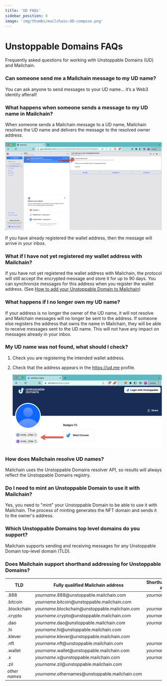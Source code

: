 ```yaml
---
title: 'UD FAQs'
sidebar_position: 4
image: 'img/thumbs/mailchain-UD-compose.png'
---
```


# Unstoppable Domains FAQs

Frequently asked questions for working with Unstoppable Domains (UD) and Mailchain.

### Can someone send me a Mailchain message to my UD name?

You can ask anyone to send messages to your UD name… it’s a Web3 identity afterall!

### What happens when someone sends a message to my UD name in Mailchain?

When someone sends a Mailchain message to a UD name, Mailchain resolves the UD name and delivers the message to the resolved owner address.

![see UD name](../img-unstoppable-domains/ud_faqs/ud_faq_1.png)

If you have already registered the wallet address, then the message will arrive in your inbox.

### What if I have not yet registered my wallet address with Mailchain?

If you have not yet registered the wallet address with Mailchain, the protocol will still accept the encrypted message and store it for up to 90 days. You can synchronize messages for this address when you register the wallet address. (See [How to add your Unstoppable Domain to Mailchain](/user/guides/wallets-and-identities/unstoppable-domains/unstoppable-domains-getting-started#how-to-add-your-unstoppable-domain-to-mailchain))

### What happens if I no longer own my UD name?

If your address is no longer the owner of the UD name, it will not resolve and Mailchain messages will no longer be sent to the address. If someone else registers the address that owns the name in Mailchain, they will be able to receive messages sent to the UD name. This will not have any impact on messages already in your inbox.

### My UD name was not found, what should I check?

1. Check you are registering the intended wallet address.
2. Check that the address appears in the https://ud.me profile.

    ![see UD name](../img-unstoppable-domains/ud_faqs/ud_faq_2.png)

### How does Mailchain resolve UD names?

Mailchain uses the Unstoppable Domains resolver API, so results will always reflect the Unstoppable Domains registry.

### Do I need to mint an Unstoppable Domain to use it with Mailchain?

Yes, you need to "mint" your Unstoppable Domain to be able to use it with Mailchain. The process of minting generates the NFT domain and sends it to the owner's address.

### Which Unstoppable Domains top level domains do you support?

Mailchain supports sending and receiving messages for any Unstoppable Domain top-level domain (TLD).

### Does Mailchain support shorthand addressing for Unstoppable Domains?

| TLD           | Fully qualified Mailchain address                            | Shorthand Mailchain address | Name service address                           |
| ------------- | ------------------------------------------------------------ | --------------------------- | ---------------------------------------------- |
| .888          | _yourname_.888<span>@</span>unstoppable.mailchain.com        | _yourname_.888              | _yourname_.888<span>@</span>unstoppable        |
| .bitcoin      | _yourname_.bitcoin<span>@</span>unstoppable.mailchain.com    |                             | _yourname_.bitcoin<span>@</span>unstoppable    |
| .blockchain   | _yourname_.blockchain<span>@</span>unstoppable.mailchain.com | _yourname_.blockchain       | _yourname_.blockchain<span>@</span>unstoppable |
| .crypto       | _yourname_.crypto<span>@</span>unstoppable.mailchain.com     | _yourname_.crypto           | _yourname_.crypto<span>@</span>unstoppable     |
| .dao          | _yourname_.dao<span>@</span>unstoppable.mailchain.com        | _yourname_.dao              | _yourname_.dao<span>@</span>unstoppable        |
| .hi           | _yourname_.hi<span>@</span>unstoppable.mailchain.com         |                             | _yourname_.hi<span>@</span>unstoppable         |
| .klever       | _yourname_.klever<span>@</span>unstoppable.mailchain.com     |                             | _yourname_.klever<span>@</span>unstoppable     |
| .nft          | _yourname_.nft<span>@</span>unstoppable.mailchain.com        | _yourname_.nft              | _yourname_.nft<span>@</span>unstoppable        |
| .wallet       | _yourname_.wallet<span>@</span>unstoppable.mailchain.com     | _yourname_.wallet           | _yourname_.wallet<span>@</span>unstoppable     |
| .x            | _yourname_.x<span>@</span>unstoppable.mailchain.com          | _yourname_.x                | _yourname_.x<span>@</span>unstoppable          |
| .zil          | _yourname_.zil<span>@</span>unstoppable.mailchain.com        |                             | _yourname_.zil<span>@</span>unstoppable        |
| _other names_ | _yourname_.othernames<span>@</span>unstoppable.mailchain.com |                             | _yourname_.othernames<span>@</span>unstoppable |
